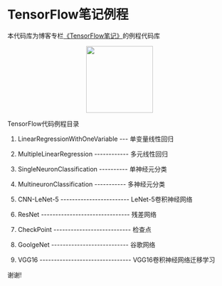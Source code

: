 # TensorFlow笔记例程
本代码库为博客专栏[《TensorFlow笔记》](https://blog.csdn.net/qq_32618327/column/info/39221)的例程代码库

<div align=center><img src="https://img-blog.csdnimg.cn/20190918140213434.png" width="150" height="150" /></div>

TensorFlow代码例程目录

1. LinearRegressionWithOneVariable --- 单变量线性回归

2. MultipleLinearRegression ------------ 多元线性回归

3. SingleNeuronClassification ---------- 单神经元分类

4. MultineuronClassification ----------- 多神经元分类

5. CNN-LeNet-5 ------------------------ LeNet-5卷积神经网络

6. ResNet ------------------------------- 残差网络

7. CheckPoint --------------------------- 检查点

8. GoolgeNet --------------------------- 谷歌网络

9. VGG16 -------------------------------- VGG16卷积神经网络迁移学习

谢谢!
